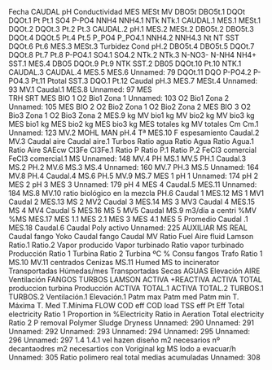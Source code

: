Fecha
CAUDAL
pH
Conductividad
MES
MESt
MV
DBO5t
DBO5t.1
DQOt
DQOt.1
Pt
Pt.1
SO4
P-PO4
NNH4
NNH4.1
NTk
NTk.1
CAUDAL.1
MES.1
MESt.1
DQOt.2
DQOt.3
Pt.2
Pt.3
CAUDAL.2
pH.1
MES.2
MESt.2
DBO5t.2
DBO5t.3
DQOt.4
DQOt.5
Pt.4
Pt.5
P_PO4
P_PO4.1
NNH4.2
NNH4.3
Nt
NT
SST
DQOt.6
Pt.6
MES.3
MESt.3
Turbidez
Cond
pH.2
DBO5t.4
DBO5t.5
DQOt.7
DQOt.8
Pt.7
Pt.8
P-PO4.1
SO4.1
SO4.2
NTk.2
NTk.3
N-NO3-
N-NH4
NH4+
SST.1
MES.4
DBO5
DQOt.9
Pt.9
NTK
SST.2
DB05
DQOt.10
Pt.10
NTK.1
CAUDAL.3
CAUDAL.4
MES.5
MES.6
Unnamed: 79
DQOt.11
DQO
P-PO4.2
P-PO4.3
Pt.11
Ptotal
SST.3
DQO.1
Pt.12
Caudal
pH.3
MES.7
MESt.4
Unnamed: 93
MV.1
Caudal.1
MES.8
Unnamed: 97
MES  
TRH
SRT
MES BIO 1
O2 Bio1 Zona 1
Unnamed: 103
O2 Bio1 Zona 2
Unnamed: 105
MES BIO 2
O2 Bio2 Zona 1
O2 Bio2 Zona 2
MES BIO 3
O2 Bio3 Zona 1
O2 Bio3 Zona 2
MES.9
kg MV bio1
kg MV bio2
kg MV bio3
kg MES bio1
kg MES bio2
kg MES bio3
kg MES totales
kg MV totales
Cm
Cm.1
Unnamed: 123
MV.2
MOHL MAN
pH.4
Tª
MES.10
F espesamiento
Caudal.2
MV.3
Caudal aire
Caudal aire.1
Turbos
Ratio agua
Ratio Agua
Ratio Agua.1
Ratio Aire
SAEcw
Cl3Fe
Cl3Fe.1
Ratio P
Ratio P.1
Ratio P.2
FeCl3 comercial
FeCl3 comercial.1
MS
Unnamed: 148
MV.4
PH
MS.1
MV.5
PH.1
Caudal.3
MS.2
PH.2
MV.6
MS.3
MS.4
Unnamed: 160
MV.7
PH.3
MS.5
Unnamed: 164
MV.8
PH.4
Caudal.4
MS.6
PH.5
MV.9
MS.7
MES 1
pH 1
Unnamed: 174
pH 2
MES 2
pH 3
MES  3
Unnamed: 179
pH 4
MES 4
Caudal.5
MES.11
Unnamed: 184
MS.8
MV.10
ratio biológico en la mezcla
PH.6
Caudal 1
MES.12
MS   1 
MV1
Caudal 2
MES.13
MS   2
MV2
Caudal 3
MES.14
MS   3
MV3
Caudal 4
MES.15
MS   4 
MV4
Caudal 5
MES.16
MS   5
MV5
Caudal 
MS.9
m3/dia a centri
%MV
%MS
MES.17
MES 1.1
MES 2.1
MES 3
MES 4.1
MES 5
Promedio
Caudal .1
MES.18
Caudal.6
Caudal Poly activo
Unnamed: 225
AUXILIAR
MS REAL
Caudal fango Yoko
Caudal fango
Caudal MV
Ratio
Fuel
Aire fluid
Lamson
Ratio.1
Ratio.2
Vapor producido
Vapor turbinado
Ratio vapor turbinado
Producción
Ratio 1 Turbina
Ratio 2 Turbina
ºC
%
Consu fangos Trafo
Ratio 1
MS.10
MV.11
centrados
Cenizas
MS.11
Humed
MS to incinerator
Transportadas Húmedas/mes
Transportadas Secas
AGUAS
Elevación
AIRE
Ventilación
FANGOS
TURBOS
LAMSON
ACTIVA +REACTIVA
ACTIVA TOTAL
produccion turbina
Producción 
ACTIVA TOTAL.1
ACTIVA TOTAL.2
TURBOS.1
TURBOS.2
Ventilación.1
Elevación.1
Patm max
Patm med
Patm min
T. Máxima
T. Med
T.Mínima
FLOW
COD eff
COD load
TSS eff
Pt Eff
Total electricity Ratio 1
Proportion in %Electricity Ratio in Aeration
Total electricity Ratio 2
P removal
Polymer
Sludge Dryness
Unnamed: 290
Unnamed: 291
Unnamed: 292
Unnamed: 293
Unnamed: 294
Unnamed: 295
Unnamed: 296
Unnamed: 297
1.4
1.4.1
vel hazen diseño
m2 necesarios
nº decantaodres
m2 necesartios con Voriginal
kg MS lodo a evacuar/h
Unnamed: 305
Ratio polimero real total
medias acumuladas
Unnamed: 308
